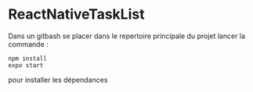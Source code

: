 # ReactNativeTaskList
Dans un gitbash se placer dans le repertoire principale du projet lancer la commande :
```
npm install 
expo start
```

pour installer les dépendances

